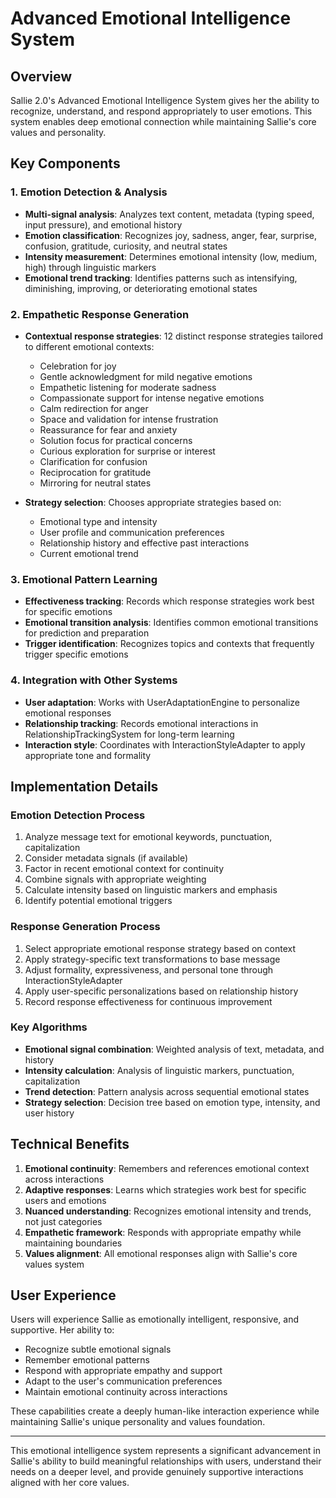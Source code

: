 # Advanced Emotional Intelligence System

## Overview

Sallie 2.0's Advanced Emotional Intelligence System gives her the ability to recognize, understand, and respond appropriately to user emotions. This system enables deep emotional connection while maintaining Sallie's core values and personality.

## Key Components

### 1. Emotion Detection & Analysis

- **Multi-signal analysis**: Analyzes text content, metadata (typing speed, input pressure), and emotional history
- **Emotion classification**: Recognizes joy, sadness, anger, fear, surprise, confusion, gratitude, curiosity, and neutral states
- **Intensity measurement**: Determines emotional intensity (low, medium, high) through linguistic markers
- **Emotional trend tracking**: Identifies patterns such as intensifying, diminishing, improving, or deteriorating emotional states

### 2. Empathetic Response Generation

- **Contextual response strategies**: 12 distinct response strategies tailored to different emotional contexts:
  - Celebration for joy
  - Gentle acknowledgment for mild negative emotions
  - Empathetic listening for moderate sadness
  - Compassionate support for intense negative emotions
  - Calm redirection for anger
  - Space and validation for intense frustration
  - Reassurance for fear and anxiety
  - Solution focus for practical concerns
  - Curious exploration for surprise or interest
  - Clarification for confusion
  - Reciprocation for gratitude
  - Mirroring for neutral states

- **Strategy selection**: Chooses appropriate strategies based on:
  - Emotional type and intensity
  - User profile and communication preferences
  - Relationship history and effective past interactions
  - Current emotional trend

### 3. Emotional Pattern Learning

- **Effectiveness tracking**: Records which response strategies work best for specific emotions
- **Emotional transition analysis**: Identifies common emotional transitions for prediction and preparation
- **Trigger identification**: Recognizes topics and contexts that frequently trigger specific emotions

### 4. Integration with Other Systems

- **User adaptation**: Works with UserAdaptationEngine to personalize emotional responses
- **Relationship tracking**: Records emotional interactions in RelationshipTrackingSystem for long-term learning
- **Interaction style**: Coordinates with InteractionStyleAdapter to apply appropriate tone and formality

## Implementation Details

### Emotion Detection Process

1. Analyze message text for emotional keywords, punctuation, capitalization
2. Consider metadata signals (if available)
3. Factor in recent emotional context for continuity
4. Combine signals with appropriate weighting
5. Calculate intensity based on linguistic markers and emphasis
6. Identify potential emotional triggers

### Response Generation Process

1. Select appropriate emotional response strategy based on context
2. Apply strategy-specific text transformations to base message
3. Adjust formality, expressiveness, and personal tone through InteractionStyleAdapter
4. Apply user-specific personalizations based on relationship history
5. Record response effectiveness for continuous improvement

### Key Algorithms

- **Emotional signal combination**: Weighted analysis of text, metadata, and history
- **Intensity calculation**: Analysis of linguistic markers, punctuation, capitalization
- **Trend detection**: Pattern analysis across sequential emotional states
- **Strategy selection**: Decision tree based on emotion type, intensity, and user history

## Technical Benefits

1. **Emotional continuity**: Remembers and references emotional context across interactions
2. **Adaptive responses**: Learns which strategies work best for specific users and emotions
3. **Nuanced understanding**: Recognizes emotional intensity and trends, not just categories
4. **Empathetic framework**: Responds with appropriate empathy while maintaining boundaries
5. **Values alignment**: All emotional responses align with Sallie's core values system

## User Experience

Users will experience Sallie as emotionally intelligent, responsive, and supportive. Her ability to:
- Recognize subtle emotional signals
- Remember emotional patterns
- Respond with appropriate empathy and support
- Adapt to the user's communication preferences
- Maintain emotional continuity across interactions

These capabilities create a deeply human-like interaction experience while maintaining Sallie's unique personality and values foundation.

---

This emotional intelligence system represents a significant advancement in Sallie's ability to build meaningful relationships with users, understand their needs on a deeper level, and provide genuinely supportive interactions aligned with her core values.
